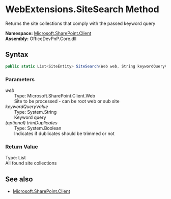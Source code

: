 # WebExtensions.SiteSearch Method  
Returns the site collections that comply with the passed keyword query  

**Namespace:** [Microsoft.SharePoint.Client](Microsoft.SharePoint.Client.md)  
**Assembly:** OfficeDevPnP.Core.dll  
## Syntax
```C#
public static List<SiteEntity> SiteSearch(Web web, String keywordQueryValue, Boolean trimDuplicates)
```
### Parameters
*web*  
&emsp;&emsp;Type: Microsoft.SharePoint.Client.Web  
&emsp;&emsp;Site to be processed - can be root web or sub site  
*keywordQueryValue*  
&emsp;&emsp;Type: System.String  
&emsp;&emsp;Keyword query  
*(optional) trimDuplicates*  
&emsp;&emsp;Type: System.Boolean  
&emsp;&emsp;Indicates if dublicates should be trimmed or not  
### Return Value
Type: List<SiteEntity>  
All found site collections

## See also
- [Microsoft.SharePoint.Client](Microsoft.SharePoint.Client.md)
